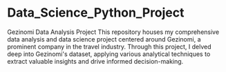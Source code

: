 # Data_Science_Python_Project
Gezinomi Data Analysis Project  This repository houses my comprehensive data analysis and data science project centered around Gezinomi, a prominent company in the travel industry. Through this project, I delved deep into Gezinomi's dataset, applying various analytical techniques to extract valuable insights and drive informed decision-making.
